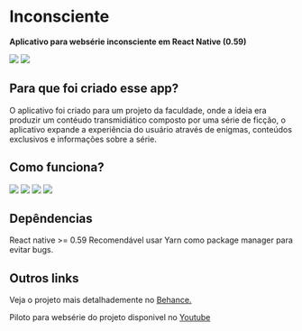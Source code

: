 # Inconsciente
**Aplicativo para websérie inconsciente em React Native (0.59)**

![](https://i.imgur.com/mrBpURq.gifl) ![](https://i.imgur.com/v6wUXbl.gifl)

## Para que foi criado esse app?
O aplicativo foi criado para um projeto da faculdade, onde a ídeia era produzir um contéudo transmidiático composto por uma série de ficção, o aplicativo expande a experiência do usuário através de enigmas, conteúdos exclusivos e informações sobre a série.

## Como funciona?
![](https://i.imgur.com/V98NDnrm.jpg) ![](https://i.imgur.com/Sd9ICiam.jpg) ![](https://i.imgur.com/bYMDlfJm.jpg) ![](https://i.imgur.com/VuMHhY5m.jpg) 

## Depêndencias
React native >= 0.59
Recomendável usar Yarn como package manager para evitar bugs.

## Outros links
Veja o projeto mais detalhademente no [Behance.](https://www.behance.net/gallery/88931785/IN-CONSCIENTE)

Piloto para websérie do projeto disponivel no [Youtube](https://www.youtube.com/watch?v=m8QZ1sUSa5c&feature=youtu.be)
